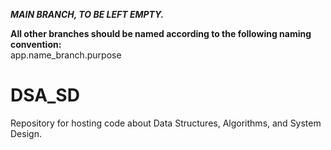 ***MAIN BRANCH, TO BE LEFT EMPTY.***

**All other branches should be named according to the following naming convention:** <br>
app.name_branch.purpose <br>

# DSA_SD
Repository for hosting code about Data Structures, Algorithms, and System Design.
